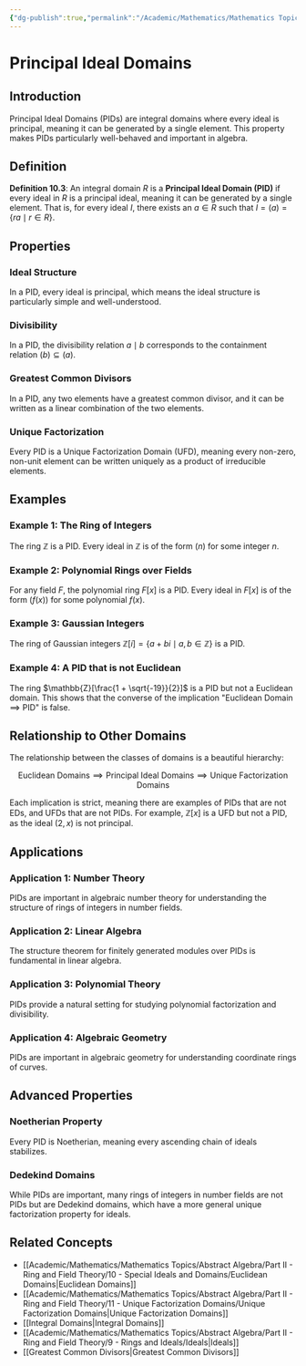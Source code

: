 ```yaml
---
{"dg-publish":true,"permalink":"/Academic/Mathematics/Mathematics Topics/Abstract Algebra/Part II - Ring and Field Theory/10 - Special Ideals and Domains/Principal Ideal Domains/"}
---
```



# Principal Ideal Domains

## Introduction

Principal Ideal Domains (PIDs) are integral domains where every ideal is principal, meaning it can be generated by a single element. This property makes PIDs particularly well-behaved and important in algebra.

## Definition

**Definition 10.3**: An integral domain $R$ is a **Principal Ideal Domain (PID)** if every ideal in $R$ is a principal ideal, meaning it can be generated by a single element. That is, for every ideal $I$, there exists an $a \in R$ such that $I = (a) = \{ra \mid r \in R\}$.

## Properties

### Ideal Structure
In a PID, every ideal is principal, which means the ideal structure is particularly simple and well-understood.

### Divisibility
In a PID, the divisibility relation $a \mid b$ corresponds to the containment relation $(b) \subseteq (a)$.

### Greatest Common Divisors
In a PID, any two elements have a greatest common divisor, and it can be written as a linear combination of the two elements.

### Unique Factorization
Every PID is a Unique Factorization Domain (UFD), meaning every non-zero, non-unit element can be written uniquely as a product of irreducible elements.

## Examples

### Example 1: The Ring of Integers

The ring $\mathbb{Z}$ is a PID. Every ideal in $\mathbb{Z}$ is of the form $(n)$ for some integer $n$.

### Example 2: Polynomial Rings over Fields

For any field $F$, the polynomial ring $F[x]$ is a PID. Every ideal in $F[x]$ is of the form $(f(x))$ for some polynomial $f(x)$.

### Example 3: Gaussian Integers

The ring of Gaussian integers $\mathbb{Z}[i] = \{a + bi \mid a, b \in \mathbb{Z}\}$ is a PID.

### Example 4: A PID that is not Euclidean

The ring $\mathbb{Z}[\frac{1 + \sqrt{-19}}{2}]$ is a PID but not a Euclidean domain. This shows that the converse of the implication "Euclidean Domain $\implies$ PID" is false.

## Relationship to Other Domains

The relationship between the classes of domains is a beautiful hierarchy:

$$\text{Euclidean Domains} \implies \text{Principal Ideal Domains} \implies \text{Unique Factorization Domains}$$

Each implication is strict, meaning there are examples of PIDs that are not EDs, and UFDs that are not PIDs. For example, $\mathbb{Z}[x]$ is a UFD but not a PID, as the ideal $(2, x)$ is not principal.

## Applications

### Application 1: Number Theory

PIDs are important in algebraic number theory for understanding the structure of rings of integers in number fields.

### Application 2: Linear Algebra

The structure theorem for finitely generated modules over PIDs is fundamental in linear algebra.

### Application 3: Polynomial Theory

PIDs provide a natural setting for studying polynomial factorization and divisibility.

### Application 4: Algebraic Geometry

PIDs are important in algebraic geometry for understanding coordinate rings of curves.

## Advanced Properties

### Noetherian Property
Every PID is Noetherian, meaning every ascending chain of ideals stabilizes.

### Dedekind Domains
While PIDs are important, many rings of integers in number fields are not PIDs but are Dedekind domains, which have a more general unique factorization property for ideals.

## Related Concepts

- [[Academic/Mathematics/Mathematics Topics/Abstract Algebra/Part II - Ring and Field Theory/10 - Special Ideals and Domains/Euclidean Domains\|Euclidean Domains]]
- [[Academic/Mathematics/Mathematics Topics/Abstract Algebra/Part II - Ring and Field Theory/11 - Unique Factorization Domains/Unique Factorization Domains\|Unique Factorization Domains]]
- [[Integral Domains\|Integral Domains]]
- [[Academic/Mathematics/Mathematics Topics/Abstract Algebra/Part II - Ring and Field Theory/9 - Rings and Ideals/Ideals\|Ideals]]
- [[Greatest Common Divisors\|Greatest Common Divisors]] 